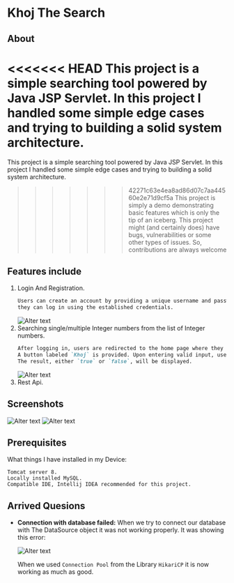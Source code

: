 # Khoj The Search

## About
<<<<<<< HEAD
This project is a simple searching tool powered by Java JSP Servlet. In this project I handled some simple edge cases and trying to building a solid system architecture.
=======
This project is a simple searching tool powered by Java JSP Servlet. In this project I handled some simple edge cases and trying to building a solid system architecture. 
>>>>>>> 42271c63e4ea8ad86d07c7aa44560e2e71d9cf5a
This project is simply a demo demonstrating basic features which is only the tip of an iceberg.
This project might (and certainly does) have bugs, vulnerabilities or some other types of issues. So, contributions are always welcome

## Features include
1. Login And Registration.
   ```md
   Users can create an account by providing a unique username and password. Subsequently,
   they can log in using the established credentials.
   ```
   ![Alter text](https://github.com/ImranHossain00/Simple-Projects-with-JAVA/blob/main/Khoj_The_Search/Khoj-The-Search/src/main/webapp/images/)
2. Searching single/multiple Integer numbers from the list of Integer numbers.
   ```md
   After logging in, users are redirected to the home page where they can input one or more integer values and specify one or more integer values as search criteria.
   A button labeled `Khoj` is provided. Upon entering valid input, users can initiate a search to determine whether the search values exist within the provided input values.
   The result, either `true` or `false`, will be displayed.
   ```
   ![Alter text](https://github.com/ImranHossain00/Simple-Projects-with-JAVA/blob/main/Khoj_The_Search/Khoj-The-Search/src/main/webapp/images/)
3. Rest Api.

## Screenshots
![Alter text](https://github.com/ImranHossain00/Simple-Projects-with-JAVA/blob/main/Khoj_The_Search/Khoj-The-Search/src/main/webapp/images/khoj_2.jpg)
![Alter text](https://github.com/ImranHossain00/Simple-Projects-with-JAVA/blob/main/Khoj_The_Search/Khoj-The-Search/src/main/webapp/images/khoj_3.jpg)

## Prerequisites
What things I have installed in my Device:
```
Tomcat server 8.
Locally installed MySQL.
Compatible IDE, Intellij IDEA recommended for this project.
```
## Arrived Quesions
- **Connection with database failed:** When we try to connect our database with The DataSource object
  it was not working properly. It was showing this error:

  ![Alter text](https://github.com/ImranHossain00/Simple-Projects-with-JAVA/blob/main/Khoj_The_Search/Khoj-The-Search/src/main/webapp/images/DatabaseError_1.jpg)

  When we used `Connection Pool` from the Library `HikariCP` it is now working as much as good.
